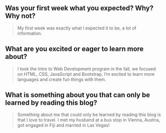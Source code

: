 ## Was your first week what you expected? Why? Why not?

>My first week was exactly what I expected it to be, a lot of information.

## What are you excited or eager to learn more about?

>I took the Intro to Web Development program in the fall, we focused on HTML, CSS, JavaScript and Bootstrap, I’m excited to learn more languages and create fun things with them. 

## What is something about you that can only be learned by reading this blog?

>Something about me that could only be learned by reading this blog is that I love to travel.  I met my husband at a bus stop in Vienna, Austria, got engaged in Fiji and married in Las Vegas!

